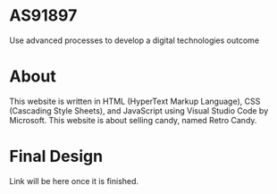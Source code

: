 # AS91897
Use advanced processes to develop a digital technologies outcome

# About
This website is written in HTML (HyperText Markup Language), CSS (Cascading Style Sheets), and JavaScript using Visual Studio Code by Microsoft. This website is about selling candy, named Retro Candy.

# Final Design
Link will be here once it is finished.
